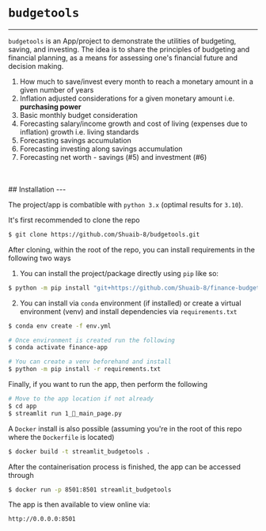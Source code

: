# `budgetools`
---

`budgetools` is an App/project to demonstrate the utilities of budgeting, saving, and investing.
 The idea is to share the principles of budgeting and financial planning, as a means for assessing one's financial future and decision making.

1. How much to save/invest every month to reach a monetary amount in a given number of years
2. Inflation adjusted considerations for a given monetary amount i.e. **purchasing power**
3. Basic monthly budget consideration 
4. Forecasting salary/income growth and cost of living (expenses due to inflation) growth i.e. living standards
5. Forecasting savings accumulation
6. Forecasting investing along savings accumulation
7. Forecasting net worth - savings (#5) and investment (#6)
<br>
<br>
## Installation
---

The project/app is combatible with `python 3.x` (optimal results for `3.10`).

It's first recommended to clone the repo 

```bash
$ git clone https://github.com/Shuaib-8/budgetools.git
```

After cloning, within the root of the repo, you can install requirements in the following two ways

1. You can install the project/package directly using `pip` like so:

```bash
$ python -m pip install "git+https://github.com/Shuaib-8/finance-budget-app.git#egg=budgetools&subdirectory=budgetools"
```

2. You can install via `conda` environment (if installed) or create a virtual environment (venv) and install dependencies via `requirements.txt`

```bash
$ conda env create -f env.yml
```
```bash
# Once environment is created run the following
$ conda activate finance-app
```

```bash
# You can create a venv beforehand and install
$ python -m pip install -r requirements.txt
```

Finally, if you want to run the app, then perform the following

```bash
# Move to the app location if not already 
$ cd app
$ streamlit run 1_🤑_main_page.py
```


A `Docker` install is also possible (assuming you're in the root of this repo where the `Dockerfile` is located)

```bash
$ docker build -t streamlit_budgetools .
```

After the containerisation process is finished, the app can be accessed through 

```bash
$ docker run -p 8501:8501 streamlit_budgetools
```

The app is then available to view online via: 

```bash
http://0.0.0.0:8501
```
